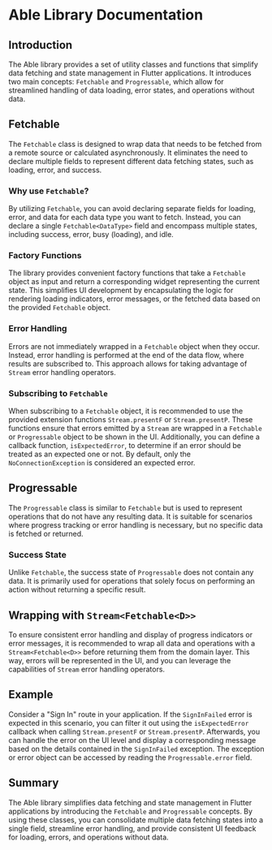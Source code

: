 # Able Library Documentation

## Introduction
The Able library provides a set of utility classes and functions that simplify data fetching and state management in Flutter applications. It introduces two main concepts: `Fetchable` and `Progressable`, which allow for streamlined handling of data loading, error states, and operations without data.

## Fetchable
The `Fetchable` class is designed to wrap data that needs to be fetched from a remote source or calculated asynchronously. It eliminates the need to declare multiple fields to represent different data fetching states, such as loading, error, and success.

### Why use `Fetchable`?
By utilizing `Fetchable`, you can avoid declaring separate fields for loading, error, and data for each data type you want to fetch. Instead, you can declare a single `Fetchable<DataType>` field and encompass multiple states, including success, error, busy (loading), and idle.

### Factory Functions
The library provides convenient factory functions that take a `Fetchable` object as input and return a corresponding widget representing the current state. This simplifies UI development by encapsulating the logic for rendering loading indicators, error messages, or the fetched data based on the provided `Fetchable` object.

### Error Handling
Errors are not immediately wrapped in a `Fetchable` object when they occur. Instead, error handling is performed at the end of the data flow, where results are subscribed to. This approach allows for taking advantage of `Stream` error handling operators.

### Subscribing to `Fetchable`
When subscribing to a `Fetchable` object, it is recommended to use the provided extension functions `Stream.presentF` or `Stream.presentP`. These functions ensure that errors emitted by a `Stream` are wrapped in a `Fetchable` or `Progressable` object to be shown in the UI. Additionally, you can define a callback function, `isExpectedError`, to determine if an error should be treated as an expected one or not. By default, only the `NoConnectionException` is considered an expected error.

## Progressable
The `Progressable` class is similar to `Fetchable` but is used to represent operations that do not have any resulting data. It is suitable for scenarios where progress tracking or error handling is necessary, but no specific data is fetched or returned.

### Success State
Unlike `Fetchable`, the success state of `Progressable` does not contain any data. It is primarily used for operations that solely focus on performing an action without returning a specific result.

## Wrapping with `Stream<Fetchable<D>>`
To ensure consistent error handling and display of progress indicators or error messages, it is recommended to wrap all data and operations with a `Stream<Fetchable<D>>` before returning them from the domain layer. This way, errors will be represented in the UI, and you can leverage the capabilities of `Stream` error handling operators.

## Example
Consider a "Sign In" route in your application. If the `SignInFailed` error is expected in this scenario, you can filter it out using the `isExpectedError` callback when calling `Stream.presentF` or `Stream.presentP`. Afterwards, you can handle the error on the UI level and display a corresponding message based on the details contained in the `SignInFailed` exception. The exception or error object can be accessed by reading the `Progressable.error` field.

## Summary
The Able library simplifies data fetching and state management in Flutter applications by introducing the `Fetchable` and `Progressable` concepts. By using these classes, you can consolidate multiple data fetching states into a single field, streamline error handling, and provide consistent UI feedback for loading, errors, and operations without data.